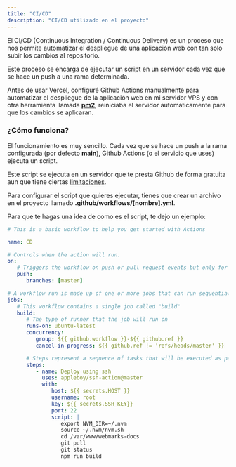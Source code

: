 ```yaml
---
title: "CI/CD"
description: "CI/CD utilizado en el proyecto"
---
```


El CI/CD (Continuous Integration / Continuous Delivery) es un proceso que nos permite automatizar el despliegue de una aplicación web
con tan solo subir los cambios al repositorio.

Este proceso se encarga de ejecutar un script en un servidor cada vez que se hace un push a una rama determinada.

Antes de usar Vercel, configuré Github Actions manualmente para automatizar el despliegue de la aplicación web en mi servidor VPS y
con otra herramienta llamada **[pm2](https://pm2.io/)**, reiniciaba el servidor automáticamente para que los cambios se aplicaran.

### ¿Cómo funciona?

El funcionamiento es muy sencillo. Cada vez que se hace un push a la rama configurada (por defecto **main**), Github Actions (o el servicio que uses)
ejecuta un script.

Este script se ejecuta en un servidor que te presta Github de forma gratuita aun que tiene ciertas [limitaciones](https://docs.github.com/es/actions/learn-github-actions/usage-limits-billing-and-administration#usage-limits).

Para configurar el script que quieres ejecutar, tienes que crear un archivo en el proyecto llamado **.github/workflows/[nombre].yml**.

Para que te hagas una idea de como es el script, te dejo un ejemplo:

```yaml
# This is a basic workflow to help you get started with Actions

name: CD

# Controls when the action will run.
on:
   # Triggers the workflow on push or pull request events but only for the master branch
   push:
      branches: [master]

# A workflow run is made up of one or more jobs that can run sequentially or in parallel
jobs:
   # This workflow contains a single job called "build"
   build:
      # The type of runner that the job will run on
      runs-on: ubuntu-latest
      concurrency:
         group: ${{ github.workflow }}-${{ github.ref }}
         cancel-in-progress: ${{ github.ref != 'refs/heads/master' }}

      # Steps represent a sequence of tasks that will be executed as part of the job
      steps:
         - name: Deploy using ssh
           uses: appleboy/ssh-action@master
           with:
              host: ${{ secrets.HOST }}
              username: root
              key: ${{ secrets.SSH_KEY}}
              port: 22
              script: |
                 export NVM_DIR=~/.nvm
                 source ~/.nvm/nvm.sh
                 cd /var/www/webmarks-docs
                 git pull
                 git status
                 npm run build
```
